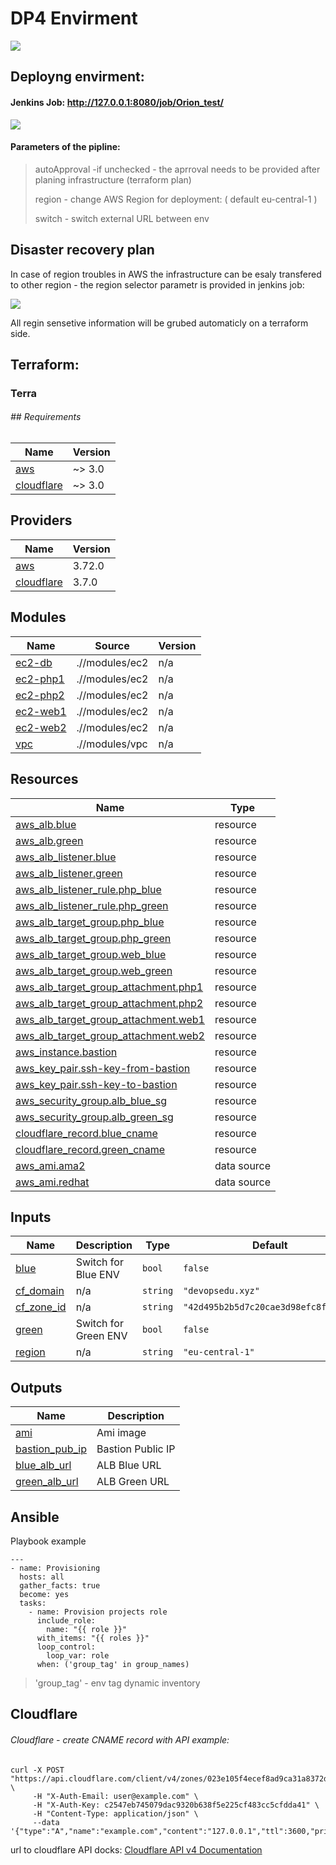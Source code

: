 # DP4 Envirment

![](/home/exxman/.var/app/com.github.marktext.marktext/config/marktext/images/2022-01-30-23-56-58-image.png)

## Deployng envirment:

#### Jenkins Job: http://127.0.0.1:8080/job/Orion_test/

![](/home/exxman/.var/app/com.github.marktext.marktext/config/marktext/images/2022-01-30-23-59-26-image.png)

#### Parameters of the pipline:

> autoApproval -if unchecked - the aprroval needs to be provided after planing infrastructure (terraform plan)
> 
> region - change AWS Region for deployment: ( default eu-central-1 )
> 
> switch - switch external URL between env 

## Disaster recovery plan

In case of region troubles in AWS the infrastructure can be esaly transfered to other region - the region selector parametr is provided in jenkins job:

![](/home/exxman/.var/app/com.github.marktext.marktext/config/marktext/images/2022-01-24-14-39-58-image.png)

All regin sensetive information will be grubed automaticly on a terraform side.

## Terraform:

### Terra



###### ## Requirements

| Name                                  | Version |
| ------------------------------------- | ------- |
| [aws](#requirement_aws)               | ~> 3.0  |
| [cloudflare](#requirement_cloudflare) | ~> 3.0  |

## Providers

| Name                               | Version |
| ---------------------------------- | ------- |
| [aws](#provider_aws)               | 3.72.0  |
| [cloudflare](#provider_cloudflare) | 3.7.0   |

## Modules

| Name                         | Source         | Version |
| ---------------------------- | -------------- | ------- |
| [ec2-db](#module_ec2-db)     | .//modules/ec2 | n/a     |
| [ec2-php1](#module_ec2-php1) | .//modules/ec2 | n/a     |
| [ec2-php2](#module_ec2-php2) | .//modules/ec2 | n/a     |
| [ec2-web1](#module_ec2-web1) | .//modules/ec2 | n/a     |
| [ec2-web2](#module_ec2-web2) | .//modules/ec2 | n/a     |
| [vpc](#module_vpc)           | .//modules/vpc | n/a     |

## Resources

| Name                                                                                                                                            | Type        |
| ----------------------------------------------------------------------------------------------------------------------------------------------- | ----------- |
| [aws_alb.blue](https://registry.terraform.io/providers/hashicorp/aws/latest/docs/resources/alb)                                                 | resource    |
| [aws_alb.green](https://registry.terraform.io/providers/hashicorp/aws/latest/docs/resources/alb)                                                | resource    |
| [aws_alb_listener.blue](https://registry.terraform.io/providers/hashicorp/aws/latest/docs/resources/alb_listener)                               | resource    |
| [aws_alb_listener.green](https://registry.terraform.io/providers/hashicorp/aws/latest/docs/resources/alb_listener)                              | resource    |
| [aws_alb_listener_rule.php_blue](https://registry.terraform.io/providers/hashicorp/aws/latest/docs/resources/alb_listener_rule)                 | resource    |
| [aws_alb_listener_rule.php_green](https://registry.terraform.io/providers/hashicorp/aws/latest/docs/resources/alb_listener_rule)                | resource    |
| [aws_alb_target_group.php_blue](https://registry.terraform.io/providers/hashicorp/aws/latest/docs/resources/alb_target_group)                   | resource    |
| [aws_alb_target_group.php_green](https://registry.terraform.io/providers/hashicorp/aws/latest/docs/resources/alb_target_group)                  | resource    |
| [aws_alb_target_group.web_blue](https://registry.terraform.io/providers/hashicorp/aws/latest/docs/resources/alb_target_group)                   | resource    |
| [aws_alb_target_group.web_green](https://registry.terraform.io/providers/hashicorp/aws/latest/docs/resources/alb_target_group)                  | resource    |
| [aws_alb_target_group_attachment.php1](https://registry.terraform.io/providers/hashicorp/aws/latest/docs/resources/alb_target_group_attachment) | resource    |
| [aws_alb_target_group_attachment.php2](https://registry.terraform.io/providers/hashicorp/aws/latest/docs/resources/alb_target_group_attachment) | resource    |
| [aws_alb_target_group_attachment.web1](https://registry.terraform.io/providers/hashicorp/aws/latest/docs/resources/alb_target_group_attachment) | resource    |
| [aws_alb_target_group_attachment.web2](https://registry.terraform.io/providers/hashicorp/aws/latest/docs/resources/alb_target_group_attachment) | resource    |
| [aws_instance.bastion](https://registry.terraform.io/providers/hashicorp/aws/latest/docs/resources/instance)                                    | resource    |
| [aws_key_pair.ssh-key-from-bastion](https://registry.terraform.io/providers/hashicorp/aws/latest/docs/resources/key_pair)                       | resource    |
| [aws_key_pair.ssh-key-to-bastion](https://registry.terraform.io/providers/hashicorp/aws/latest/docs/resources/key_pair)                         | resource    |
| [aws_security_group.alb_blue_sg](https://registry.terraform.io/providers/hashicorp/aws/latest/docs/resources/security_group)                    | resource    |
| [aws_security_group.alb_green_sg](https://registry.terraform.io/providers/hashicorp/aws/latest/docs/resources/security_group)                   | resource    |
| [cloudflare_record.blue_cname](https://registry.terraform.io/providers/cloudflare/cloudflare/latest/docs/resources/record)                      | resource    |
| [cloudflare_record.green_cname](https://registry.terraform.io/providers/cloudflare/cloudflare/latest/docs/resources/record)                     | resource    |
| [aws_ami.ama2](https://registry.terraform.io/providers/hashicorp/aws/latest/docs/data-sources/ami)                                              | data source |
| [aws_ami.redhat](https://registry.terraform.io/providers/hashicorp/aws/latest/docs/data-sources/ami)                                            | data source |

## Inputs

| Name                            | Description          | Type     | Default                              | Required |
| ------------------------------- | -------------------- | -------- | ------------------------------------ | -------- |
| [blue](#input_blue)             | Switch for Blue ENV  | `bool`   | `false`                              | no       |
| [cf_domain](#input_cf_domain)   | n/a                  | `string` | `"devopsedu.xyz"`                    | no       |
| [cf_zone_id](#input_cf_zone_id) | n/a                  | `string` | `"42d495b2b5d7c20cae3d98efc8f1a357"` | no       |
| [green](#input_green)           | Switch for Green ENV | `bool`   | `false`                              | no       |
| [region](#input_region)         | n/a                  | `string` | `"eu-central-1"`                     | no       |

## Outputs

| Name                                     | Description       |
| ---------------------------------------- | ----------------- |
| [ami](#output_ami)                       | Ami image         |
| [bastion_pub_ip](#output_bastion_pub_ip) | Bastion Public IP |
| [blue_alb_url](#output_blue_alb_url)     | ALB Blue URL      |
| [green_alb_url](#output_green_alb_url)   | ALB Green URL     |

## Ansible

Playbook example

```
---
- name: Provisioning 
  hosts: all
  gather_facts: true
  become: yes
  tasks:
    - name: Provision projects role
      include_role:
        name: "{{ role }}"
      with_items: "{{ roles }}"
      loop_control:
        loop_var: role
      when: ('group_tag' in group_names)
```

> 'group_tag' - env tag dynamic inventory



## Cloudflare

###### Cloudflare - create CNAME record with API example:

```
curl -X POST "https://api.cloudflare.com/client/v4/zones/023e105f4ecef8ad9ca31a8372d0c353/dns_records" \
     -H "X-Auth-Email: user@example.com" \
     -H "X-Auth-Key: c2547eb745079dac9320b638f5e225cf483cc5cfdda41" \
     -H "Content-Type: application/json" \
     --data '{"type":"A","name":"example.com","content":"127.0.0.1","ttl":3600,"priority":10,"proxied":false}'
```

url to cloudflare API docks: [Cloudflare API v4 Documentation](https://api.cloudflare.com/#dns-records-for-a-zone-create-dns-record)
